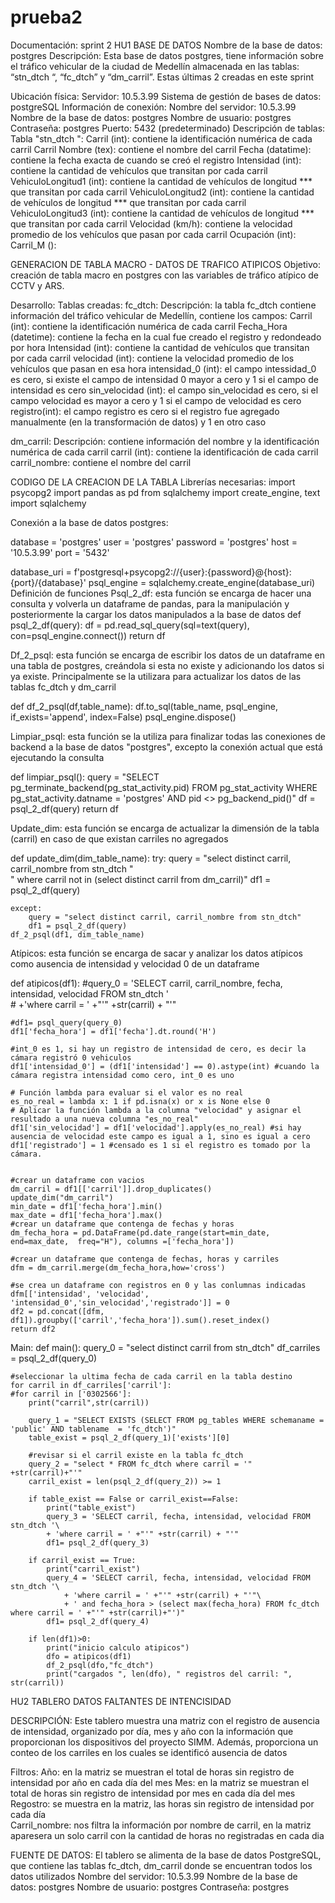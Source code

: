 # prueba2
Documentación: sprint 2
HU1
BASE DE DATOS
Nombre de la base de datos: postgres
Descripción: Esta base de datos postgres, tiene información sobre el tráfico vehicular de la ciudad de Medellín almacenada en las tablas: “stn_dtch “, “fc_dtch” y “dm_carril”. Estas últimas 2 creadas en este sprint


Ubicación física:
Servidor: 10.5.3.99
Sistema de gestión de bases de datos: postgreSQL
Información de conexión:
Nombre del servidor: 10.5.3.99
Nombre de la base de datos: postgres
Nombre de usuario: postgres
Contraseña: postgres
Puerto: 5432 (predeterminado)
Descripción de tablas:
Tabla "stn_dtch ":
Carril (int): contiene la identificación numérica de cada carril
Carril Nombre (tex): contiene el nombre del carril
 Fecha (datatime): contiene la fecha exacta de cuando se creó el registro
Intensidad (int): contiene la cantidad de vehículos que transitan por cada carril
VehiculoLongitud1 (int):  contiene la cantidad de vehículos de longitud *** que transitan por cada carril 
VehiculoLongitud2 (int):  contiene la cantidad de vehículos de longitud *** que transitan por cada carril 
VehiculoLongitud3 (int):  contiene la cantidad de vehículos de longitud *** que transitan por cada carril 
Velocidad (km/h): contiene la velocidad promedio de los vehículos que pasan por cada carril
Ocupación (int): 
Carril_M ():



GENERACION DE TABLA MACRO - DATOS DE TRAFICO ATIPICOS
Objetivo: creación de tabla macro en postgres con las variables de tráfico atípico de CCTV y ARS.

Desarrollo:
Tablas creadas:
fc_dtch:
Descripción: la tabla fc_dtch contiene información del tráfico vehicular de Medellín, contiene los campos:
Carril (int): contiene la identificación numérica de cada carril 
Fecha_Hora (datetime): contiene la fecha en la cual fue creado el registro y redondeado por hora
Intensidad (int): contiene la cantidad de vehículos que transitan por cada carril
velocidad (int): contiene la velocidad promedio de los vehículos que pasan en esa hora
intensidad_0 (int): el campo intessidad_0 es cero, si existe el campo de intensidad 0 mayor a cero y 1 si el campo de intensidad es cero
sin_velocidad (int): el campo sin_velocidad es cero, si el campo velocidad es mayor a cero y 1 si el campo de velocidad es cero
registro(int): el campo registro es cero si el registro fue agregado manualmente (en la transformación de datos) y 1 en otro caso

 

dm_carril:
Descripción: contiene información del nombre y la identificación numérica de cada carril
carril (int): contiene la identificación de cada carril
carril_nombre: contiene el nombre del carril
 

CODIGO DE LA CREACION DE LA TABLA 
Librerías necesarias:
import psycopg2
import pandas as pd
from sqlalchemy import create_engine, text
import sqlalchemy

Conexión a la base de datos postgres:

database = 'postgres'
user = 'postgres'
password = 'postgres'
host = '10.5.3.99'
port = '5432'

database_uri = f'postgresql+psycopg2://{user}:{password}@{host}:{port}/{database}'
psql_engine = sqlalchemy.create_engine(database_uri)
Definición de funciones 
Psql_2_df: esta función se encarga de hacer una consulta y volverla un dataframe de pandas, para la manipulación y posteriormente la cargar los datos manipulados a la base de datos
def psql_2_df(query):
    df = pd.read_sql_query(sql=text(query), con=psql_engine.connect())
    return df

Df_2_psql: esta función se encarga de escribir los datos de un dataframe en una tabla de postgres, creándola si esta no existe y adicionando los datos si ya existe. Principalmente se la utilizara para actualizar los datos de las tablas fc_dtch y dm_carril

def df_2_psql(df,table_name):
    df.to_sql(table_name, psql_engine, if_exists='append', index=False)
    psql_engine.dispose()

Limpiar_psql:  esta función se la utiliza para finalizar todas las conexiones de backend a la base de datos "postgres", excepto la conexión actual que está ejecutando la consulta

 def limpiar_psql():
    query = "SELECT pg_terminate_backend(pg_stat_activity.pid) FROM  pg_stat_activity WHERE pg_stat_activity.datname = 'postgres' AND pid <> pg_backend_pid()"
    df = psql_2_df(query)
    return  df


Update_dim: esta función se encarga de actualizar la dimensión de la tabla (carril) en caso de que existan carriles no agregados

def update_dim(dim_table_name):
    try:
        query = "select distinct carril, carril_nombre from stn_dtch "\
                " where carril not in (select distinct carril from dm_carril)" 
        df1 = psql_2_df(query)
                
    except:
        query = "select distinct carril, carril_nombre from stn_dtch" 
        df1 = psql_2_df(query)
    df_2_psql(df1, dim_table_name)


Atípicos: esta función se encarga de sacar y analizar los datos atípicos como ausencia de intensidad y velocidad 0 de un dataframe

def atipicos(df1):
    #query_0 = 'SELECT carril, carril_nombre, fecha, intensidad, velocidad FROM stn_dtch '\
    #    +'where carril = ' +"'" +str(carril) + "'"

    #df1= psql_query(query_0)
    df1['fecha_hora'] = df1['fecha'].dt.round('H')

    #int_0 es 1, si hay un registro de intensidad de cero, es decir la cámara registró 0 vehiculos
    df1['intensidad_0'] = (df1['intensidad'] == 0).astype(int) #cuando la cámara registra intensidad como cero, int_0 es uno

    # Función lambda para evaluar si el valor es no real
    es_no_real = lambda x: 1 if pd.isna(x) or x is None else 0
    # Aplicar la función lambda a la columna "velocidad" y asignar el resultado a una nueva columna "es_no_real"
    df1['sin_velocidad'] = df1['velocidad'].apply(es_no_real) #si hay ausencia de velocidad este campo es igual a 1, sino es igual a cero
    df1['registrado'] = 1 #censado es 1 si el registro es tomado por la cámara.


    #crear un dataframe con vacios
    dm_carril = df1[['carril']].drop_duplicates()
    update_dim("dm_carril")
    min_date = df1['fecha_hora'].min()
    max_date = df1['fecha_hora'].max()
    #crear un dataframe que contenga de fechas y horas
    dm_fecha_hora = pd.DataFrame(pd.date_range(start=min_date, end=max_date,  freq="H"), columns =['fecha_hora']) 

    #crear un dataframe que contenga de fechas, horas y carriles
    dfm = dm_carril.merge(dm_fecha_hora,how='cross')

    #se crea un dataframe con registros en 0 y las conlumnas indicadas
    dfm[['intensidad', 'velocidad', 'intensidad_0','sin_velocidad','registrado']] = 0
    df2 = pd.concat([dfm, df1]).groupby(['carril','fecha_hora']).sum().reset_index()
    return df2






Main: 
def main():
    query_0 = "select distinct carril from stn_dtch"
    df_carriles = psql_2_df(query_0)
    
    #seleccionar la ultima fecha de cada carril en la tabla destino
    for carril in df_carriles['carril']:  
    #for carril in ['0302566']:    
        print("carril",str(carril))
        
        query_1 = "SELECT EXISTS (SELECT FROM pg_tables WHERE schemaname = 'public' AND tablename  = 'fc_dtch')"
        table_exist = psql_2_df(query_1)['exists'][0]
            
        #revisar si el carril existe en la tabla fc_dtch
        query_2 = "select * FROM fc_dtch where carril = '" +str(carril)+"'"
        carril_exist = len(psql_2_df(query_2)) >= 1
        
        if table_exist == False or carril_exist==False:
            print("table_exist")
            query_3 = 'SELECT carril, fecha, intensidad, velocidad FROM stn_dtch '\
            + 'where carril = ' +"'" +str(carril) + "'"
            df1= psql_2_df(query_3)            
                        
        if carril_exist == True: 
            print("carril_exist")
            query_4 = 'SELECT carril, fecha, intensidad, velocidad FROM stn_dtch '\
                + 'where carril = ' +"'" +str(carril) + "'"\
                + ' and fecha_hora > (select max(fecha_hora) FROM fc_dtch where carril = ' +"'" +str(carril)+"')"
            df1= psql_2_df(query_4)

        if len(df1)>0:            
            print("inicio calculo atipicos")
            dfo = atipicos(df1)
            df_2_psql(dfo,"fc_dtch")
            print("cargados ", len(dfo), " registros del carril: ", str(carril))




HU2
TABLERO DATOS FALTANTES DE INTENCISIDAD

DESCRIPCIÓN: Este tablero muestra una matriz con el registro de ausencia de intensidad, organizado por día, mes y año con la información que proporcionan los dispositivos del proyecto SIMM. Además, proporciona un conteo de los carriles en los cuales se identificó ausencia de datos

 
Filtros:
Año: en la matriz se muestran el total de horas sin registro de intensidad por año en cada día del mes 
Mes: en la matriz se muestran el total de horas sin registro de intensidad por mes en cada día del mes
Regostro: se muestra en la matriz, las horas sin registro de intensidad por cada día  
Carril_nombre: nos filtra la información por nombre de carril, en la matriz aparesera un solo carril con la cantidad de horas no registradas en cada dia


FUENTE DE DATOS: El tablero se alimenta de la base de datos PostgreSQL, que contiene las tablas fc_dtch, dm_carril donde se encuentran todos los datos utilizados
Nombre del servidor: 10.5.3.99
Nombre de la base de datos: postgres
Nombre de usuario: postgres
Contraseña: postgres

